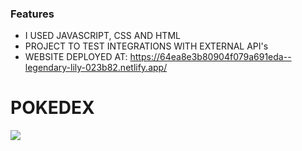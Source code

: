 ### Features


- I USED JAVASCRIPT, CSS AND HTML
- PROJECT TO TEST INTEGRATIONS WITH EXTERNAL API's
- WEBSITE DEPLOYED AT:
https://64ea8e3b80904f079a691eda--legendary-lily-023b82.netlify.app/

# POKEDEX

![](https://w7.pngwing.com/pngs/620/521/png-transparent-poke-ball-pokemon-pokemon-rim-mobile-phones-pokemon-thumbnail.png)
